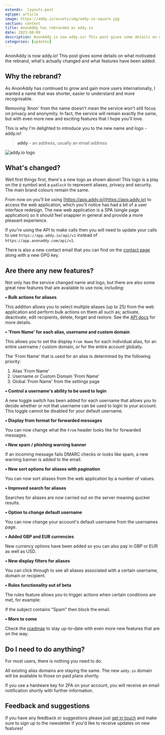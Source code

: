 ```yaml
---
extends: _layouts.post
ogtype: article
image: https://addy.io/assets/img/addy-io-square.jpg
section: content
title: AnonAddy has rebranded as addy.io
date: 2023-08-09
description: AnonAddy is now addy.io! This post gives some details on what motivated the rebrand, what's actually changed and what features have been added.
categories: [updates]
---
```


AnonAddy is now addy.io! This post gives some details on what motivated the rebrand, what's actually changed and what features have been added.

## Why the rebrand?

As AnonAddy has continued to grow and gain more users internationally, I wanted a name that was shorter, easier to understand and more recognisable.

Removing 'Anon' from the name doesn't mean the service won't still focus on privacy and anonymity. In fact, the service will remain exactly the same, but with even more new and exciting features that I hope you'll love.

This is why I'm delighted to introduce you to the new name and logo - addy.io!

> **addy** - an address, usually an email address

<div class="flex justify-start">
  <img class="h-48" src="/assets/img/logo-dark.svg" alt="addy.io logo" title="addy.io logo">
</div>

## What's changed?

Well first things first, there's a new logo as shown above! This logo is a play on the `@` symbol and a `padlock` to represent aliases, privacy and security. The main brand colours remain the same.

From now on you'll be using [https://app.addy.io](https://app.addy.io) to access the web application, which you'll notice has had a bit of a user interface redesign. The new web application is a SPA (single page application) so it should feel snappier in general and provide a more pleasant experience.

If you're using the API to make calls then you will need to update your calls to use `https://app.addy.io/api/v1` instead of `https://app.anonaddy.com/api/v1`.

There is also a new contact email that you can find on the [contact page](/contact/) along with a new GPG key.

## Are there any new features?

Not only has the service changed name and logo, but there are also some great new features that are available to use now, including:

**• Bulk actions for aliases**

This addition allows you to select multiple aliases (up to 25) from the web application and perform bulk actions on them all such as; activate, deactivate, edit recipients, delete, forget and restore. See the [API docs](https://app.addy.io/docs/#alias-bulk-actions-POSTapi-v1-aliases-activate-bulk) for more details.

**• 'From Name' for each alias, username and custom domain**

This allows you to set the display `From Name` for each individual alias, for an entire username / custom domain, or for the entire account globally.

The 'From Name' that is used for an alias is determined by the following priority:

1. Alias 'From Name'
2. Username or Custom Domain 'From Name'
3. Global 'From Name' from the settings page

**• Control a username's ability to be used to login**

A new toggle switch has been added for each username that allows you to decide whether or not that username can be used to login to your account. This toggle cannot be disabled for your default username.

**• Display from format for forwarded messages**

You can now change what the `From` header looks like for forwarded messages.

**• New spam / phishing warning banner**

If an incoming message fails DMARC checks or looks like spam, a new warning banner is added to the email.

**• New sort options for aliases with pagination**

You can now sort aliases from the web application by a number of values.

**• Improved search for aliases**

Searches for aliases are now carried out on the server meaning quicker results.

**• Option to change default username**

You can now change your account's default username from the usernames page.

**• Added GBP and EUR currencies**

New currency options have been added so you can also pay in GBP or EUR as well as USD.

**• New display filters for aliases**

You can click through to see all aliases associated with a certain username, domain or recipient.

**• Rules functionality out of beta**

The rules feature allows you to trigger actions when certain conditions are met, for example:

If the subject contains "Spam" then block the email.

**• More to come**

Check the [roadmap](https://github.com/anonaddy/anonaddy/projects/1) to stay up-to-date with even more new features that are on the way.

## Do I need to do anything?

For most users, there is nothing you need to do.

All existing alias domains are staying the same. The new `addy.io` domain will be available to those on paid plans shortly.

If you use a hardware key for 2FA on your account, you will receive an email notification shortly with further information.

## Feedback and suggestions

If you have any feedback or suggestions please just [get in touch](/contact/) and make sure to sign up to the newsletter if you'd like to receive updates on new features!
